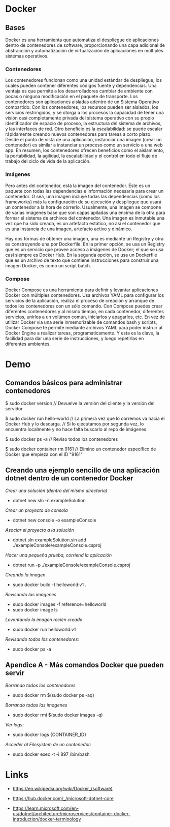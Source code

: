 # Docker

## Bases

Docker es una herramienta que automatiza el despliegue de aplicaciones dentro de contenedores de software, proporcionando una capa adicional de abstracción y automatización de virtualización de aplicaciones en múltiples sistemas operativos.

### Contenedores

Los contenedores funcionan como una unidad estándar de despliegue, los cuales pueden contener diferentes códigos fuente y dependencias. Una ventaja es que permite a los desarrolladores cambiar de ambiente con pocas o ninguna modificación en el paquete de transporte.
Los contenedores son aplicaciones aisladas adentro de un Sistema Operativo compartido. Con los contenedores, los recursos pueden ser aislados, los servicios restringidos, y se otorga a los procesos la capacidad de tener una visión casi completamente privada del sistema operativo con su propio identificador de espacio de proceso, la estructura del sistema de archivos, y las interfaces de red.
Otro beneficio es la escalabilidad: se puede escalar rápidamente creando nuevos contenedores para tareas a corto plazo. Desde el punto de vista de una aplicación, instanciar una imagen (crear un contenedor) es similar a instanciar un proceso como un servicio o una web app.
En resumen, los contenedores ofrecen beneficios como el aislamiento, la portabilidad, la agilidad, la escalabilidad y el control en todo el flujo de trabajo del ciclo de vida de la aplicación.

### Imágenes

Pero antes del contenedor, está la imagen del contenedor. Éste es un paquete con todas las dependencias e información necesaria para crear un contenedor. O sea, una imagen incluye todas las dependencias (como los frameworks) más la configuración de su ejecución y despliegue que usará un contenedor a la hora de correrlo. Usualmente, una imagen se compone de varias imágenes base que son capas apiladas una encima de la otra para formar el sistema de archivos del contenedor. Una imagen es inmutable una vez que ha sido creada, es un artefacto estático, no así el contenedor que es una instancia de una imagen, artefacto activo y dinámico.

Hay dos formas de obtener una imagen, una es mediante un Registry y otra es construyendo una por Dockerfile. En la primer opción, se usa un Registry que es un servicio que provee acceso a imágenes de Docker; el que se usa casi siempre es Docker Hub. En la segunda opción, se usa un Dockerfile que es un archivo de texto que contiene instrucciones para construir una imagen Docker, es como un script batch.

### Compose

Docker Compose es una herramienta para definir y levantar aplicaciones Docker con múltiples contenedores. Usa archivos YAML para configurar los servicios de la aplicación, realiza el proceso de creación y arranque de todos los contenedores con un sólo comando. Con Compose puedes crear diferentes contenedores y al mismo tiempo, en cada contenedor, diferentes servicios, unirlos a un volúmen común, iniciarlos y apagarlos, etc.
En vez de utilizar Docker via una serie inmemorizable de comandos bash y scripts, Docker Compose te permite mediante archivos YAML para poder instruir al Docker Engine a realizar tareas, programaticamente. Y esta es la clave, la facilidad para dar una serie de instrucciones, y luego repetirlas en diferentes ambientes.

# Demo

## Comandos básicos para administrar contenedores

$ sudo docker version
// Devuelve la versión del cliente y la versión del servidor

$ sudo docker run hello-world
// La primera vez que lo corremos va hacia el Docker Hub y lo descarga.
// Si lo ejecutamos por segunda vez, lo encuentra localmente y no hace falta buscarlo al repo de imágenes.

$ sudo docker ps -a
// Reviso todos los contenedores

$ sudo docker container rm 9161
// Elimino un contenedor específico de Docker que empieza con el ID "9161" 

## Creando una ejemplo sencillo de una aplicación dotnet dentro de un contenedor Docker

*Crear una solución (dentro del mismo directorio)*
- dotnet new sln -n exampleSolution

*Crear un proyecto de consola*
- dotnet new console -o exampleConsole

*Asociar el proyecto a la solución*
- dotnet sln exampleSolution.sln add ./exampleConsole/exampleConsole.csproj

*Hacer una pequeña prueba, corriend la aplicación*
- dotnet run -p ./exampleConsole/exampleConsole.csproj

*Creando la imagen*
- sudo docker build -t helloworld:v1 .

*Revisando las imagenes*
- sudo docker images -f reference=helloworld
- sudo docker image ls

*Levantando la imagen recién creada*
- sudo docker run helloworld:v1

*Revisando todos los contenedores:*
- sudo docker ps -a

## Apendice A - Más comandos Docker que pueden servir

*Borrando todos los contenedores*
- sudo docker rm $(sudo docker ps -aq)

*Borrando todas las imagenes*
- sudo docker rmi $(sudo docker images -q)

*Ver logs:*
- sudo docker logs {CONTAINER_ID}

*Acceder al Filesystem de un contenedor:*
- sudo docker exec -t -i 897 /bin/bash

# Links

- https://en.wikipedia.org/wiki/Docker_(software)

- https://hub.docker.com/_/microsoft-dotnet-core

- https://learn.microsoft.com/en-us/dotnet/architecture/microservices/container-docker-introduction/docker-terminology

